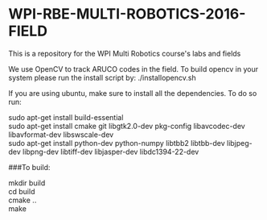 # WPI-RBE-MULTI-ROBOTICS-2016-FIELD
This is a repository for the WPI Multi Robotics course's labs and fields

We use OpenCV to track ARUCO codes in the field.
To build opencv in your system please run the install script by:
./installopencv.sh

If you are using ubuntu, make sure to install all the dependencies.
To do so run:

sudo apt-get install build-essential  
sudo apt-get install cmake git libgtk2.0-dev pkg-config libavcodec-dev libavformat-dev libswscale-dev  
sudo apt-get install python-dev python-numpy libtbb2 libtbb-dev libjpeg-dev libpng-dev libtiff-dev libjasper-dev libdc1394-22-dev  

###To build:

mkdir build  
cd build  
cmake ..  
make  
